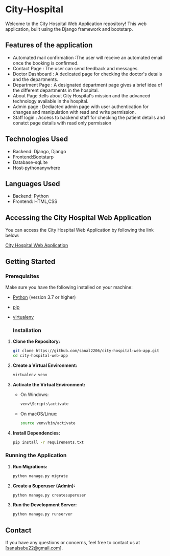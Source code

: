 # City-Hospital 
 Welcome to the City Hospital Web Application repository! This web application, built using the Django framework and bootstarp.

## Features of the application
 - Automated mail confirmation :The user will receive an automated email once the booking is confirmed.
 - Contact Page : The user can send feedback and messages.
 - Doctor Dashboard : A dedicated page for checking the doctor's details and the departments.
 - Department Page : A designated department page gives a brief idea of the different departments in the hospital.
 - About Page :tells about City Hospital's mission and the advanced technology available in the hospital.
 - Admin page : Dediacted admin page with user authentication for changes and manipulation with read and write permission.
 - Staff login : Access to backend staff for checking the patient details and conatct page details with read only permission


 ## Technologies Used
 - Backend: Django, Django
 - Frontend:Bootstarp
 - Database-sqLite
 - Host-pythonanywhere

  ## Languages Used
  - Backend: Python
  - Frontend: HTML,CSS


## Accessing the City Hospital Web Application

You can access the City Hospital Web Application by following the link below:

[City Hospital Web Application](https://sanal2206.pythonanywhere.com/about)


## Getting Started

### Prerequisites

Make sure you have the following installed on your machine:

- [Python](https://www.python.org/) (version 3.7 or higher)
- [pip](https://pip.pypa.io/en/stable/installation/)
- [virtualenv](https://pypi.org/project/virtualenv/)

  ### Installation

1. **Clone the Repository:**
   ```bash
   git clone https://github.com/sanal2206/city-hospital-web-app.git
   cd city-hospital-web-app

2. **Create a Virtual Environment:**

    ```bash
    virtualenv venv
    ```

3. **Activate the Virtual Environment:**
   - On Windows:

        ```bash
        venv\Scripts\activate
        ```

   - On macOS/Linux:

        ```bash
        source venv/bin/activate
        ```

4. **Install Dependencies:**

    ```bash
    pip install -r requirements.txt
    ```

### Running the Application

1. **Run Migrations:**

    ```bash
    python manage.py migrate
    ```

2. **Create a Superuser (Admin):**

    ```bash
    python manage.py createsuperuser
    ```

3. **Run the Development Server:**

    ```bash
    python manage.py runserver
    ```


## Contact

If you have any questions or concerns, feel free to contact us at [sanalsabu22@gmail.com].

   


  
  






